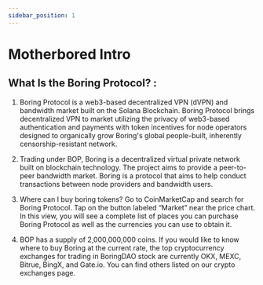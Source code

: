 ```yaml
---
sidebar_position: 1
---
```


# Motherbored Intro


## What Is the Boring Protocol? :

1. Boring Protocol is a web3-based decentralized VPN (dVPN) and bandwidth market built on the Solana Blockchain. Boring Protocol brings decentralized VPN to market utilizing the privacy of web3-based authentication and payments with token incentives for node operators designed to organically grow Boring's global people-built, inherently censorship-resistant network.
 
2. Trading under BOP, Boring is a decentralized virtual private network built on blockchain technology. The project aims to provide a peer-to-peer bandwidth market. Boring is a protocol that aims to help conduct transactions between node providers and bandwidth users.

3. Where can I buy boring tokens?
Go to CoinMarketCap and search for Boring Protocol. Tap on the button labeled “Market” near the price chart. In this view, you will see a complete list of places you can purchase Boring Protocol as well as the currencies you can use to obtain it.
4. BOP has a supply of 2,000,000,000 coins. If you would like to know where to buy Boring at the current rate, the top cryptocurrency exchanges for trading in BoringDAO stock are currently OKX, MEXC, Bitrue, BingX, and Gate.io. You can find others listed on our crypto exchanges page.
